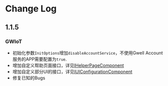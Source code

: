 # Change Log

## 1.1.5

### GWIoT

- 初始化参数`InitOptions`增加`disableAccountService`，不使用Gwell Account服务的APP需要配置为`true`.
- 增加自定义帮助页面接口，详见[IHelperPageComponent](https://reoqoo.github.io/gwiotapi/api/-g-w-io-t-api/com.gw.gwiotapi.components.cross_platform/-i-helper-page-component/index.html)
- 增加自定义部分UI的接口，详见[IUIConfigurationComponent](https://reoqoo.github.io/gwiotapi/api/-g-w-io-t-api/com.gw.gwiotapi.components.sub/-i-u-i-configuration-component/index.html)
- 修复已知的Bugs
